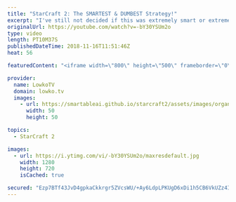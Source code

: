 ```yaml
---
title: "StarCraft 2: The SMARTEST & DUMBEST Strategy!"
excerpt: "I've still not decided if this was extremely smart or extremely dumb... Subscribe for more videos: http://lowko.tv/youtube Planetary Fortress Cringe: https://goo.gl/4FBLqd  What if you succesfully manage to distract and confuse your opponent for such a long time that you can mine out the Gold base?"
originalUrl: https://youtube.com/watch?v=-bY30YSUm2o
type: video
length: PT10M37S
publishedDateTime: 2018-11-16T11:51:46Z
heat: 56

featuredContent: "<iframe width=\"800\" height=\"500\" frameborder=\"0\" src=\"https://www.youtube.com/embed/-bY30YSUm2o\" allow=\"accelerometer; autoplay; encrypted-media; gyroscope; picture-in-picture\" allowfullscreen></iframe>"

provider:
  name: LowkoTV
  domain: lowko.tv
  images:
    - url: https://smartableai.github.io/starcraft2/assets/images/organizations/lowko.tv-50x50.jpg
      width: 50
      height: 50

topics:
  - StarCraft 2

images:
  - url: https://i.ytimg.com/vi/-bY30YSUm2o/maxresdefault.jpg
    width: 1280
    height: 720
    isCached: true

secured: "Ezp7BTf43JvD4gpkaCkkrgr5ZVcsWU/+Ay6LdpLPKUgD6xDi1h5CB6VkUZz4IPQ+KJMLjCos6adc9MVbHZ76gKSARSzvoCHsU1kmZQjpVCfX3L5TCJUQywXCFopIUOeAusqL//R/8H5uhYgg2Sm3OFRVKPYwqJ7Z+aZsPJsx2h8UoJw4rK1SHnjD3D62/C/eiyJ5uJimb6lhxs2h81IedZXLO5j9KT/uVb8KtgaWVAKUK/YqmKw9nt1MIrDIeVom3jgSia499OG1QZwxLq/sHx17J7P8yfapL2JB14h2hqod97baTHtXvOZNQsKAKOqKSLls7TP+RvOHaxjLVGP1zvlZjFsu5ZyY7eriObsFmHqjQ8Yc5KjK/O+B6rWTYRa8wGvxU8PkjxgfAix7RTYpSXQtFL+LkACOPybcSFXKO60q4lLSkwq1maws073MqhUc;ks52BHiPejWi3vcUMY5n1g=="
---
```


